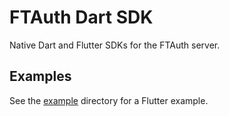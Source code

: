 # FTAuth Dart SDK
Native Dart and Flutter SDKs for the FTAuth server.

## Examples
See the [example](ftauth_flutter/example) directory for a Flutter example.